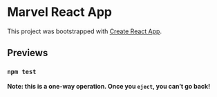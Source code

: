 # Marvel React App

This project was bootstrapped with [Create React App](https://github.com/facebook/create-react-app).

## Previews



### `npm test`

**Note: this is a one-way operation. Once you `eject`, you can’t go back!**


